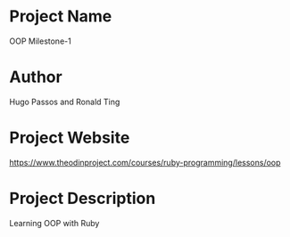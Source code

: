 # Project Name
OOP Milestone-1

# Author
Hugo Passos and Ronald Ting

# Project Website
https://www.theodinproject.com/courses/ruby-programming/lessons/oop

# Project Description
Learning OOP with Ruby
